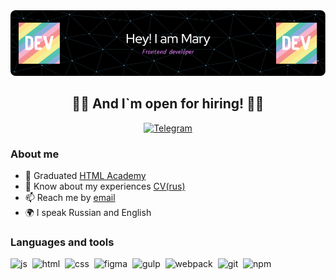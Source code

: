 <div align="center"> 
  <img src="https://github.com/kokosmosss/kokosmosss/blob/main/images/header.png" alt="Hey! I`m Mary, frontend developer"/>
  <h2 align="center"> 👨‍💻 And I`m open for hiring! 👨‍💻</h2>
</div>
<div align="center">
  <a href="https://t.me/kokosmosss">
    <img src="https://img.shields.io/badge/Telegram-blue?style=for-the-badge&logo=telegram&logoColor=white" alt="Telegram"/>
  </a>
</div>

### About me
- 🌱 Graduated [HTML Academy](https://htmlacademy.ru/)
- 📄 Know about my experiences [CV(rus)](https://github.com/kokosmosss/kokosmosss/blob/main/images/cv-ru.png)
- 📫 Reach me by [email](mailto:gavrilovama.ru24@gmail.com)
- 🌍 I speak Russian and English

### Languages and tools

<img src="https://cdn.jsdelivr.net/gh/devicons/devicon/icons/javascript/javascript-original.svg" alt="js" width="40" height="40"/>&nbsp;
<img src="https://cdn.jsdelivr.net/gh/devicons/devicon/icons/html5/html5-original.svg" alt="html" width="40" height="40"/>&nbsp;
<img src="https://cdn.jsdelivr.net/gh/devicons/devicon/icons/css3/css3-original.svg" alt="css" width="40" height="40"/>&nbsp;
<img src="https://cdn.jsdelivr.net/gh/devicons/devicon/icons/figma/figma-original.svg" alt="figma" width="40" height="40"/>&nbsp;
<img src="https://cdn.jsdelivr.net/gh/devicons/devicon/icons/gulp/gulp-plain.svg" alt="gulp" width="40" height="40"/>&nbsp;
<img src="https://cdn.jsdelivr.net/gh/devicons/devicon/icons/webpack/webpack-plain-wordmark.svg" alt="webpack" width="40" height="40"/>&nbsp;
<img src="https://cdn.jsdelivr.net/gh/devicons/devicon/icons/git/git-plain.svg" alt="git" width="40" height="40"/>&nbsp;
<img src="https://cdn.jsdelivr.net/gh/devicons/devicon/icons/npm/npm-original-wordmark.svg" alt="npm" width="40" height="40"/>&nbsp;
